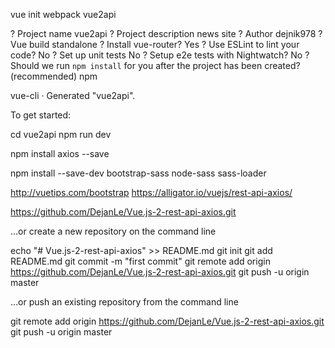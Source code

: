  vue init webpack vue2api


? Project name vue2api
? Project description news site
? Author dejnik978
? Vue build standalone
? Install vue-router? Yes
? Use ESLint to lint your code? No
? Set up unit tests No
? Setup e2e tests with Nightwatch? No
? Should we run `npm install` for you after the project has been created? (recommended) npm

   vue-cli · Generated "vue2api".

To get started:

  cd vue2api
  npm run dev

npm install axios --save

npm install --save-dev bootstrap-sass node-sass sass-loader

http://vuetips.com/bootstrap
https://alligator.io/vuejs/rest-api-axios/

https://github.com/DejanLe/Vue.js-2-rest-api-axios.git



…or create a new repository on the command line

echo "# Vue.js-2-rest-api-axios" >> README.md
git init
git add README.md
git commit -m "first commit"
git remote add origin https://github.com/DejanLe/Vue.js-2-rest-api-axios.git
git push -u origin master

…or push an existing repository from the command line

git remote add origin https://github.com/DejanLe/Vue.js-2-rest-api-axios.git
git push -u origin master
